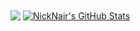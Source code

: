

<img align="center" src="https://github-readme-stats.vercel.app/api/top-langs/?username=NickNair&hide=java,html&title_color=ffffff&text_color=c9cacc&icon_color=2bbc8a&bg_color=1d1f21" />

<a href="https://github.com/NickNair/NickNair">
<img align="center" src="https://github-readme-stats.vercel.app/api?username=NickNair&show_icons=true&line_height=27&count_private=true&title_color=ff0000&text_color=c9cacc&icon_color=2bbc8a&bg_color=1d1f21" alt="NickNair's GitHub Stats" />
</a>
